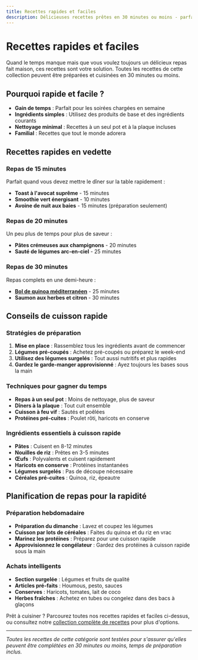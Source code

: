 ```yaml
---
title: Recettes rapides et faciles
description: Délicieuses recettes prêtes en 30 minutes ou moins - parfaites pour les soirées chargées.
---
```


# Recettes rapides et faciles

Quand le temps manque mais que vous voulez toujours un délicieux repas fait maison, ces recettes sont votre solution. Toutes les recettes de cette collection peuvent être préparées et cuisinées en 30 minutes ou moins.

## Pourquoi rapide et facile ?

- **Gain de temps** : Parfait pour les soirées chargées en semaine
- **Ingrédients simples** : Utilisez des produits de base et des ingrédients courants
- **Nettoyage minimal** : Recettes à un seul pot et à la plaque incluses
- **Familial** : Recettes que tout le monde adorera

## Recettes rapides en vedette

### Repas de 15 minutes
Parfait quand vous devez mettre le dîner sur la table rapidement :

- **Toast à l'avocat suprême** - 15 minutes
- **Smoothie vert énergisant** - 10 minutes
- **Avoine de nuit aux baies** - 15 minutes (préparation seulement)

### Repas de 20 minutes
Un peu plus de temps pour plus de saveur :

- **Pâtes crémeuses aux champignons** - 20 minutes
- **Sauté de légumes arc-en-ciel** - 25 minutes

### Repas de 30 minutes
Repas complets en une demi-heure :

- **[Bol de quinoa méditerranéen](/fr/recipes/mediterranean-quinoa-bowl/)** - 25 minutes
- **Saumon aux herbes et citron** - 30 minutes

## Conseils de cuisson rapide

### Stratégies de préparation
1. **Mise en place** : Rassemblez tous les ingrédients avant de commencer
2. **Légumes pré-coupés** : Achetez pré-coupés ou préparez le week-end
3. **Utilisez des légumes surgelés** : Tout aussi nutritifs et plus rapides
4. **Gardez le garde-manger approvisionné** : Ayez toujours les bases sous la main

### Techniques pour gagner du temps
- **Repas à un seul pot** : Moins de nettoyage, plus de saveur
- **Dîners à la plaque** : Tout cuit ensemble
- **Cuisson à feu vif** : Sautés et poêlées
- **Protéines pré-cuites** : Poulet rôti, haricots en conserve

### Ingrédients essentiels à cuisson rapide
- **Pâtes** : Cuisent en 8-12 minutes
- **Nouilles de riz** : Prêtes en 3-5 minutes
- **Œufs** : Polyvalents et cuisent rapidement
- **Haricots en conserve** : Protéines instantanées
- **Légumes surgelés** : Pas de découpe nécessaire
- **Céréales pré-cuites** : Quinoa, riz, épeautre

## Planification de repas pour la rapidité

### Préparation hebdomadaire
- **Préparation du dimanche** : Lavez et coupez les légumes
- **Cuisson par lots de céréales** : Faites du quinoa et du riz en vrac
- **Marinez les protéines** : Préparez pour une cuisson rapide
- **Approvisionnez le congélateur** : Gardez des protéines à cuisson rapide sous la main

### Achats intelligents
- **Section surgelée** : Légumes et fruits de qualité
- **Articles pré-faits** : Houmous, pesto, sauces
- **Conserves** : Haricots, tomates, lait de coco
- **Herbes fraîches** : Achetez en tubes ou congelez dans des bacs à glaçons

Prêt à cuisiner ? Parcourez toutes nos recettes rapides et faciles ci-dessus, ou consultez notre [collection complète de recettes](/fr/recipes/) pour plus d'options.

---

*Toutes les recettes de cette catégorie sont testées pour s'assurer qu'elles peuvent être complétées en 30 minutes ou moins, temps de préparation inclus.*